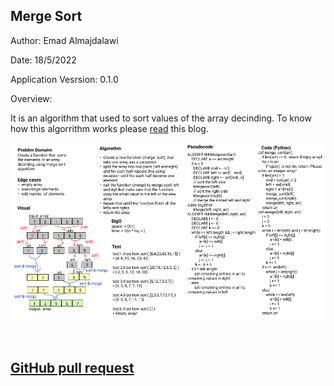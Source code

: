 ## Merge Sort

Author: Emad Almajdalawi

Date: 18/5/2022

Application Vesrsion: 0.1.0

Overview:

It is an algorithm that used to sort values of the array decinding. To know how this algorrithm works please [read](./BLOG.md) this blog.

![Merge Sort](./imgs/merge_sort.png)

</br>

## [GitHub pull request](https://github.com/emad-almajdalawi/data-structures-and-algorithms/pull/32)